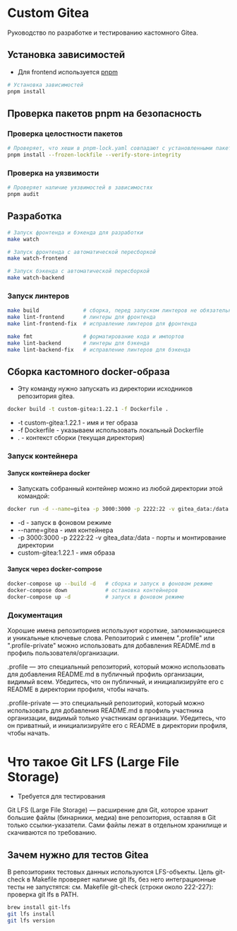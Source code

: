 # Custom Gitea

Руководство по разработке и тестированию кастомного Gitea.

## Установка зависимостей

- Для frontend используется [pnpm](https://pnpm.io/)

```sh
# Установка зависимостей
pnpm install
```

## Проверка пакетов pnpm на безопасность

### Проверка целостности пакетов

```sh
# Проверяет, что хеши в pnpm-lock.yaml совпадают с установленными пакетами
pnpm install --frozen-lockfile --verify-store-integrity
```

### Проверка на уязвимости

```sh
# Проверяет наличие уязвимостей в зависимостях
pnpm audit
```

## Разработка

```sh
# Запуск фронтенда и бэкенда для разработки
make watch

# Запуск фронтенда с автоматической пересборкой
make watch-frontend

# Запуск бэкенда с автоматической пересборкой
make watch-backend
```

### Запуск линтеров

```sh
make build              # сборка, перед запуском линтеров не обязательно
make lint-frontend      # линтеры для фронтенда
make lint-frontend-fix  # исправление линтеров для фронтенда

make fmt                # форматирование кода и импортов
make lint-backend       # линтеры для бэкенда
make lint-backend-fix   # исправление линтеров для бэкенда
```

## Сборка кастомного docker-образа

- Эту команду нужно запускать из директории исходников репозитория gitea.

```sh
docker build -t custom-gitea:1.22.1 -f Dockerfile .
```

- -t custom-gitea:1.22.1 - имя и тег образа
- -f Dockerfile - указываем использовать локальный Dockerfile
- . - контекст сборки (текущая директория)

### Запуск контейнера

#### Запуск контейнера docker

- Запускать собранный контейнер можно из любой директории этой командой:

```sh
docker run -d --name=gitea -p 3000:3000 -p 2222:22 -v gitea_data:/data custom-gitea:1.22.1
```

- -d - запуск в фоновом режиме
- --name=gitea - имя контейнера
- -p 3000:3000 -p 2222:22 -v gitea_data:/data - порты и монтирование директории
- custom-gitea:1.22.1 - имя образа

#### Запуск через docker-compose

```sh
docker-compose up --build -d   # сборка и запуск в фоновом режиме
docker-compose down            # остановка контейнеров
docker-compose up -d           # запуск в фоновом режиме
```

### Документация

Хорошие имена репозиториев используют короткие, запоминающиеся и уникальные ключевые слова. Репозиторий с именем ".profile" или ".profile-private" можно использовать для добавления README.md в профиль пользователя/организации.

.profile — это специальный репозиторий, который можно использовать для добавления README.md в публичный профиль организации, видимый всем. Убедитесь, что он публичный, и инициализируйте его с README в директории профиля, чтобы начать.

.profile-private — это специальный репозиторий, который можно использовать для добавления README.md в профиль участника организации, видимый только участникам организации. Убедитесь, что он приватный, и инициализируйте его с README в директории профиля, чтобы начать.

# Что такое Git LFS (Large File Storage)

- Требуется для тестирования

Git LFS (Large File Storage) — расширение для Git, которое хранит большие файлы (бинарники, медиа) вне репозитория, оставляя в Git только ссылки-указатели. Сами файлы лежат в отдельном хранилище и скачиваются по требованию.

## Зачем нужно для тестов Gitea

В репозиториях тестовых данных используются LFS-объекты. Цель git-check в Makefile проверяет наличие git lfs, без него интеграционные тесты не запустятся: см. Makefile
git-check (строки около 222-227): проверка git lfs в PATH.

```sh
brew install git-lfs
git lfs install
git lfs version
```
